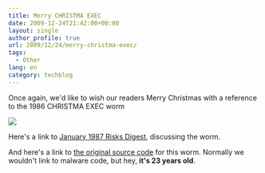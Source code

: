 ```yaml
---
title: Merry CHRISTMA EXEC
date: 2009-12-24T21:42:00+00:00
layout: single
author_profile: true
url: 2009/12/24/merry-christma-exec/
tags:
  - Other
lang: en
category: techblog
---
```

Once again, we'd like to wish our readers Merry Christmas with a reference to the 1986 CHRISTMA EXEC worm

<div>
  <a href="http://1.bp.blogspot.com/_vaUVXcmC3OI/SzPYmT4CftI/AAAAAAAAAgA/Ds2ClemcCfY/s1600-h/CHRISTMA+EXEC.gif" imageanchor="1"><img border="0" src="http://1.bp.blogspot.com/_vaUVXcmC3OI/SzPYmT4CftI/AAAAAAAAAgA/Ds2ClemcCfY/s640/CHRISTMA+EXEC.gif" /></a>
</div>

Here's a link to [January 1987 Risks Digest](http://catless.ncl.ac.uk/Risks/6.01.html), discussing the worm.

And here's a link to [the original source code](http://pastebin.com/m289959a6) for this worm. Normally we wouldn't link to malware code, but hey, **it's 23 years old**.